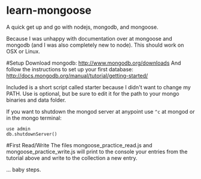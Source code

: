 learn-mongoose
==============

A quick get up and go with nodejs, mongodb, and mongoose.

Because I was unhappy with documentation over at mongoose and mongodb (and I was also completely new to node). This should work on OSX or Linux.

#Setup
Download mongodb: http://www.mongodb.org/downloads
And follow the instructions to set up your first database: http://docs.mongodb.org/manual/tutorial/getting-started/

Included is a short script called starter because I didn't want to change my PATH. Use is optional, but be sure to edit it for the path to your mongo binaries and data folder.

If you want to shutdown the mongod server at anypoint use ```^c``` at mongod or in the mongo terminal:
```
use admin
db.shutdownServer()
```

#First Read/Write
The files mongoose\_practice\_read.js and mongoose\_practice\_write.js will print to the console your entries from the tutorial above and write to the collection a new entry.

... baby steps.

